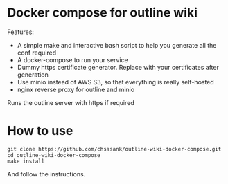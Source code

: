 # Docker compose for outline wiki


Features:

* A simple make and interactive bash script to help you generate all the conf required
* A docker-compose to run your service
* Dummy https certificate generator. Replace with your certificates after generation
* Use minio instead of AWS S3, so that everything is really self-hosted
* nginx reverse proxy for outline and minio

Runs the outline server with https if required

# How to use 

```
git clone https://github.com/chsasank/outline-wiki-docker-compose.git
cd outline-wiki-docker-compose
make install
```

And follow the instructions.
